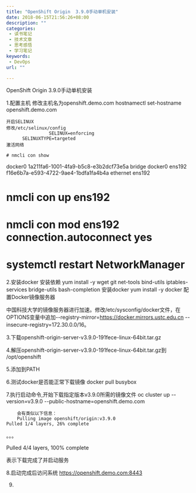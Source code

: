 ```yaml
---
title: "OpenShift Origin  3.9.0手动单机安装"
date: 2018-06-15T21:56:26+08:00
description: ""
categories:
 - 读书笔记
 - 技术文章
 - 思考感悟
 - 学习笔记
keywords:
 - DevOps
url: ""

---
```


OpenShift Origin  3.9.0手动单机安装

1.配置主机
	修改主机名为openshift.demo.com
	hostnamectl set-hostname openshift.demo.com
	
	开启SELINUX
	修改/etc/selinux/config
					SELINUX=enforcing
          SELINUXTYPE=targeted
	激活网络
	
	# nmcli con show
docker0  1a211fa6-1001-4fa9-b5c8-e3b2dcf73e5a  bridge    docker0 
ens192   f16e6b7a-e593-4722-9ae4-1bdfa1fa4b4a  ethernet  ens192
 
# nmcli con up ens192
# nmcli con mod ens192 connection.autoconnect yes
# systemctl restart NetworkManager



2.安装docker
安装依赖
yum install -y wget git net-tools bind-utils iptables-services bridge-utils bash-completion
安装docker
 yum install -y docker 
配置Docker镜像服务器

中国科技大学的镜像服务器进行加速。修改/etc/sysconfig/docker文件，在OPTIONS变量中追加--registry-mirror=https://docker.mirrors.ustc.edu.cn --insecure-registry=172.30.0.0/16。 


3.下载openshift-origin-server-v3.9.0-191fece-linux-64bit.tar.gz

4.解压openshift-origin-server-v3.9.0-191fece-linux-64bit.tar.gz到 /opt/openshift

5.添加到PATH

6.测试docker是否能正常下载镜像
	docker pull busybox
	
7.执行启动命令,开始下载指定版本v3.9.0所需的镜像文件
		oc cluster up --version=v3.9.0 --public-hostname=openshift.demo.com
		
		会有类似以下信息：
		Pulling image openshift/origin:v3.9.0
    Pulled 1/4 layers, 26% complete   
。。。

Pulled 4/4 layers, 100% complete



表示下载完成了并启动服务
 
		
8.启动完成后访问系统 https://openshift.demo.com:8443

9.